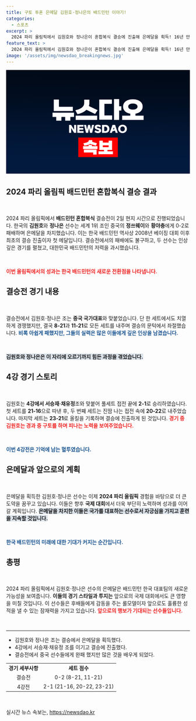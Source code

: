 ```yaml
---
title: 구토 투혼 은메달 김원호·정나은의 배드민턴 이야기!
categories:
  - 스포츠
excerpt: >
  2024 파리 올림픽에서 김원호와 정나은이 혼합복식 결승에 진출해 은메달을 획득! 16년 만의 쾌거로 한국 배드민턴의 새로운 역사를 쓰며 팬들의 찬사를 받고 있다. 놀라운 혈투의 순간을 놓치지 마세요!
feature_text: >
  2024 파리 올림픽에서 김원호와 정나은이 혼합복식 결승에 진출해 은메달을 획득! 16년 만의 쾌거로 한국 배드민턴의 새로운 역사를 쓰며 팬들의 찬사를 받고 있다. 놀라운 혈투의 순간을 놓치지 마세요!
image: '/assets/img/newsdao_breakingnews.jpg'
---
```


<p><img src="/assets/img/newsdao_breakingnews.jpg" alt="flaretime 속보" /></p>

<h2 data-ke-size="size26">2024 파리 올림픽 배드민턴 혼합복식 결승 결과</h2>

<p data-ke-size="size16">&nbsp;</p>

<p data-ke-size="size16">2024 파리 올림픽에서 <b>배드민턴 혼합복식</b> 결승전이 2일 현지 시간으로 진행되었습니다. 한국의 <b>김원호</b>와 <b>정나은</b> 선수는 세계 1위 조인 중국의 <b>정쓰웨이</b>와 <b>황야충</b>에게 0-2로 패배하며 은메달을 차지했습니다. 이는 한국 배드민턴 역사상 2008년 베이징 대회 이후 최초의 결승 진출이자 첫 메달입니다. 결승전에서의 패배에도 불구하고, 두 선수는 인상 깊은 경기를 펼쳤고, 대한민국 배드민턴의 저력을 과시했습니다.</p>

<p data-ke-size="size16">&nbsp;</p>

<p><b><span style="color: #ee2323;">이번 올림픽에서의 성과는 한국 배드민턴의 새로운 전환점을 나타냅니다.</span></b></p>

<h2 data-ke-size="size26">결승전 경기 내용</h2>

<p data-ke-size="size16">&nbsp;</p>

<p data-ke-size="size16">결승전에서 김원호·정나은 조는 <b>중국 국가대표</b>와 맞붙었습니다. 단 한 세트에서도 치열하게 경쟁했지만, 결국 <b>8-21</b>과 <b>11-21</b>로 모든 세트를 내주며 결승의 문턱에서 좌절했습니다. <b><span style="color: #1a5490;">비록 아쉽게 패했지만, 그들의 실력은 많은 이들에게 깊은 인상을 남겼습니다.</span></b></p>

<p data-ke-size="size16">&nbsp;</p>

<p><b><span style="background-color: #21538527;">김원호와 정나은은 이 자리에 오르기까지 힘든 과정을 겪었습니다.</span></b></p>

<h2 data-ke-size="size26">4강 경기 스토리</h2>

<p data-ke-size="size16">&nbsp;</p>

<p data-ke-size="size16">김원호는 <b>4강에서 서승재·채유정</b>조와 맞붙어 풀세트 접전 끝에 <b>2-1</b>로 승리하였습니다. 첫 세트를 <b>21-16</b>으로 따낸 후, 두 번째 세트는 진땀 나는 접전 속에 <b>20-22</b>로 내주었습니다. 마지막 세트는 <b>23-21</b>로 올킬을 기록하며 결승에 진출하게 된 것입니다. <b><span style="color: #ee2323;">경기 중 김원호는 경과 중 구토를 하며 피나는 노력을 보여주었습니다.</span></b></p>

<p data-ke-size="size16">&nbsp;</p>

<p><b><span style="color: #1a5490;">이번 4강전은 기억에 남는 혈투였습니다.</span></b></p>

<h2 data-ke-size="size26">은메달과 앞으로의 계획</h2>

<p data-ke-size="size16">&nbsp;</p>

<p data-ke-size="size16">은메달을 획득한 김원호·정나은 선수는 이제 <b>2024 파리 올림픽</b> 경험을 바탕으로 더 큰 도약을 꿈꾸고 있습니다. 이들은 향후 <b>국제 대회</b>에서 더욱 부단히 노력하며 성과를 이어갈 계획입니다. <b><span style="background-color: #21538527;">은메달을 차지한 이들은 국가를 대표하는 선수로서 자긍심을 가지고 훈련을 지속할 것입니다.</span></b></p>

<p data-ke-size="size16">&nbsp;</p>

<p><b><span style="color: #1a5490;">한국 배드민턴의 미래에 대한 기대가 커지는 순간입니다.</span></b></p>

<h2 data-ke-size="size26">총평</h2>

<p data-ke-size="size16">&nbsp;</p>

<p data-ke-size="size16">2024 파리 올림픽에서 김원호·정나은 선수의 은메달은 배드민턴 한국 대표팀의 새로운 가능성을 보여줍니다. <b>이들의 경기 스타일과 투지는</b> 앞으로의 국제 대회에서도 큰 영향을 미칠 것입니다. 이 선수들은 후배들에게 감동을 주는 롤모델이자 앞으로도 훌륭한 성적을 낼 수 있는 잠재력을 가지고 있습니다. <b><span style="color: #ee2323;">앞으로의 행보가 기대되는 선수들입니다.</span></b></p>

<p data-ke-size="size16">&nbsp;</p>

<hr/>

<ul>
<li>김원호와 정나은 조는 결승에서 은메달을 획득했다.</li>
<li>4강에서 서승재·채유정 조를 이기고 결승에 진출했다.</li>
<li>결승전에서 중국 선수들에게 완패 했지만 많은 것을 배우게 되었다.</li>
</ul>

<table style="width: 100%; border-collapse: collapse;">
<tr>
<td style="text-align: center; height: 17px;"><b>경기 세부사항</b></td>
<td style="text-align: center; height: 17px;"><b>세트 점수</b></td>
</tr>
<tr>
<td style="text-align: center; height: 17px;">결승전</td>
<td style="text-align: center; height: 17px;">0-2 (8-21, 11-21)</td>
</tr>
<tr>
<td style="text-align: center; height: 17px;">4강전</td>
<td style="text-align: center; height: 17px;">2-1 (21-16, 20-22, 23-21)</td>
</tr>
</table>

<p data-ke-size="size16">&nbsp;</p>
실시간 뉴스 속보는, <a href="https://newsdao.kr" rel="dofollow">https://newsdao.kr</a>


